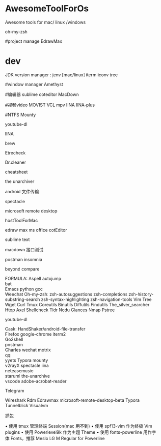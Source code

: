 # AwesomeToolForOs
Awesome tools for mac/ linux /windows

oh-my-zsh

#project manage
EdrawMax


# dev
JDK version manager : jenv [mac/linux]
iterm
iconv
tree

#window manager
Amethyst

#编辑器
sublime
coteditor
MacDown



#视频video
MOVIST
VCL
mpv
IINA
IINA-plus

#NTFS
Mounty

youtube-dl

IINA

brew

Etrecheck

Dr.cleaner

cheatsheet

the unarchiver

android 文件传输

spectacle

microsoft remote desktop

hostToolForMac

edraw max
ms office
cotEditor

sublime text

macdown 
接口测试

postman
insomnia

beyond compare





FORMULA:
Aspell
autojump				
bat					
Emacs
python
gcc				
Weechat
Oh-my-zsh:
	zsh-autosuggestions
	zsh-completions
	zsh-history-substring-search
	zsh-syntax-highlighting
	zsh-navigation-tools
Vim
Tree
Wget
Curl
Tmux
Coreutils
Binutils
Diffutils
Findutils
The_silver_searcher
Htop
Axel
Shellcheck
Tldr
Ncdu
Glances
Nmap
Pstree




 youtube-dl

Cask:
HandShaker/android-file-transfer   
Firefox
google-chrome
iterm2                
Go2shell   
postman   
Charles
wechat
motrix                   
qq                       
yyets
Typora
mounty                   
v2rayX
spectacle
iina                     
neteasemusic             
staruml
the-unarchive  
vscode
adobe-acrobat-reader

Telegram


Wireshark
Rdm
Edrawmax
microsoft-remote-desktop-beta
Typora
Tunnelblick
Visualvm


抓包




• 使用 tmux 管理终端 Session(mac 用不到)
• 使用 spf13-vim 作为终极 Vim plugins
• 使用 Powerlevel9k 作为主题 Theme
• 使用 fonts-powerline 用作字体 Fonts，推荐 Meslo LG M Regular for Powerline



